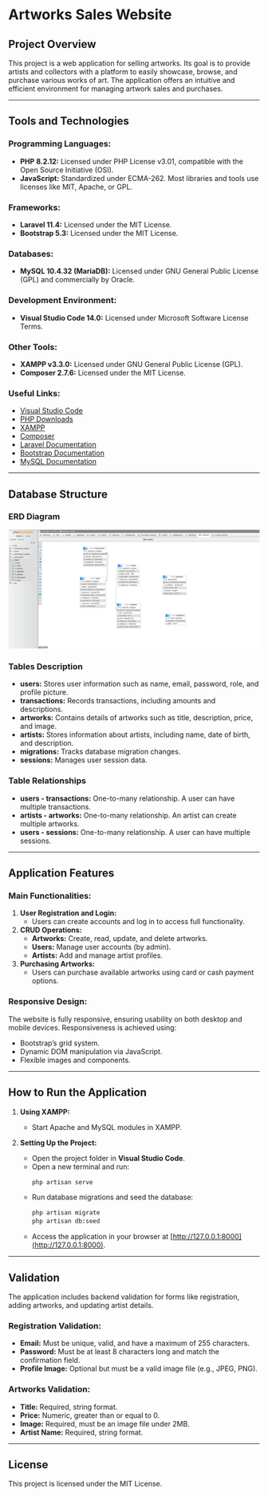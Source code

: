 # Artworks Sales Website

## Project Overview
This project is a web application for selling artworks. Its goal is to provide artists and collectors with a platform to easily showcase, browse, and purchase various works of art. The application offers an intuitive and efficient environment for managing artwork sales and purchases.

---

## Tools and Technologies

### Programming Languages:
- **PHP 8.2.12:** Licensed under PHP License v3.01, compatible with the Open Source Initiative (OSI).
- **JavaScript:** Standardized under ECMA-262. Most libraries and tools use licenses like MIT, Apache, or GPL.

### Frameworks:
- **Laravel 11.4:** Licensed under the MIT License.
- **Bootstrap 5.3:** Licensed under the MIT License.

### Databases:
- **MySQL 10.4.32 (MariaDB):** Licensed under GNU General Public License (GPL) and commercially by Oracle.

### Development Environment:
- **Visual Studio Code 14.0:** Licensed under Microsoft Software License Terms.

### Other Tools:
- **XAMPP v3.3.0:** Licensed under GNU General Public License (GPL).
- **Composer 2.7.6:** Licensed under the MIT License.

### Useful Links:
- [Visual Studio Code](https://code.visualstudio.com/Download)
- [PHP Downloads](https://www.php.net/downloads.php)
- [XAMPP](https://www.apachefriends.org/pl/download.html)
- [Composer](https://getcomposer.org/download/)
- [Laravel Documentation](https://laravel.com/docs/11.x/installation)
- [Bootstrap Documentation](https://getbootstrap.com/docs/4.0/getting-started/download/)
- [MySQL Documentation](https://dev.mysql.com/doc/)

---

## Database Structure

### ERD Diagram
![alt text](https://github.com/chorobcia09/Art-sales-site/blob/main/erd.png)

### Tables Description
- **users:** Stores user information such as name, email, password, role, and profile picture.
- **transactions:** Records transactions, including amounts and descriptions.
- **artworks:** Contains details of artworks such as title, description, price, and image.
- **artists:** Stores information about artists, including name, date of birth, and description.
- **migrations:** Tracks database migration changes.
- **sessions:** Manages user session data.

### Table Relationships
- **users - transactions:** One-to-many relationship. A user can have multiple transactions.
- **artists - artworks:** One-to-many relationship. An artist can create multiple artworks.
- **users - sessions:** One-to-many relationship. A user can have multiple sessions.

---

## Application Features

### Main Functionalities:
1. **User Registration and Login:**  
   - Users can create accounts and log in to access full functionality.
2. **CRUD Operations:**  
   - **Artworks:** Create, read, update, and delete artworks.  
   - **Users:** Manage user accounts (by admin).  
   - **Artists:** Add and manage artist profiles.
3. **Purchasing Artworks:**  
   - Users can purchase available artworks using card or cash payment options.

### Responsive Design:
The website is fully responsive, ensuring usability on both desktop and mobile devices. Responsiveness is achieved using:
- Bootstrap’s grid system.
- Dynamic DOM manipulation via JavaScript.
- Flexible images and components.

---

## How to Run the Application

1. **Using XAMPP:**
   - Start Apache and MySQL modules in XAMPP.

2. **Setting Up the Project:**
   - Open the project folder in **Visual Studio Code**.
   - Open a new terminal and run:
     ```bash
     php artisan serve
     ```
   - Run database migrations and seed the database:
     ```bash
     php artisan migrate
     php artisan db:seed
     ```
   - Access the application in your browser at [http://127.0.0.1:8000](http://127.0.0.1:8000).

---

## Validation
The application includes backend validation for forms like registration, adding artworks, and updating artist details. 

### Registration Validation:
- **Email:** Must be unique, valid, and have a maximum of 255 characters.
- **Password:** Must be at least 8 characters long and match the confirmation field.
- **Profile Image:** Optional but must be a valid image file (e.g., JPEG, PNG).

### Artworks Validation:
- **Title:** Required, string format.
- **Price:** Numeric, greater than or equal to 0.
- **Image:** Required, must be an image file under 2MB.
- **Artist Name:** Required, string format.

---

## License
This project is licensed under the MIT License.
